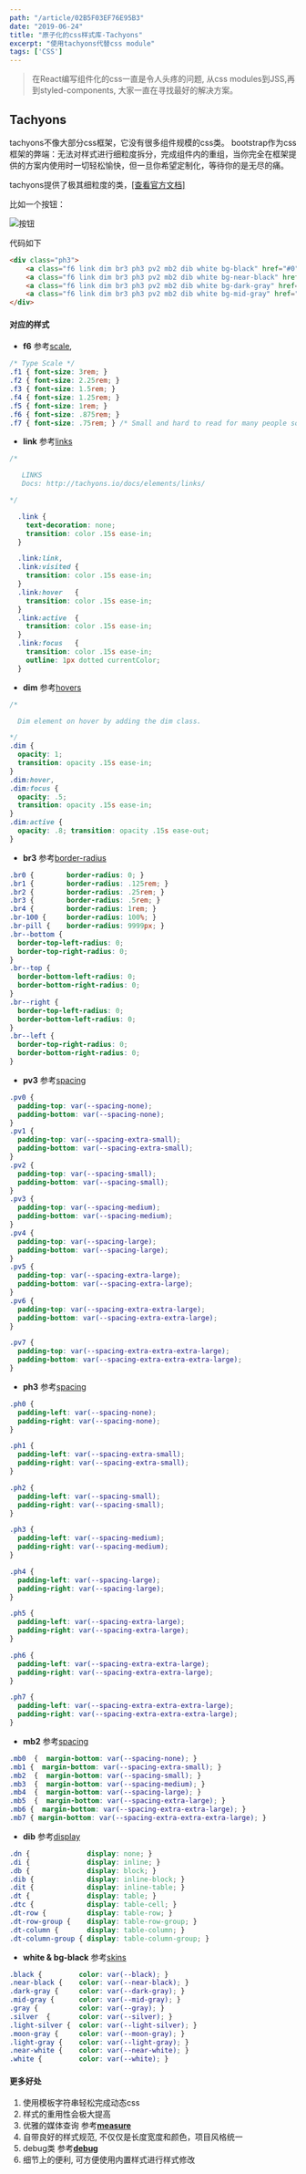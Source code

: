 ```yaml
---
path: "/article/02B5F03EF76E95B3"
date: "2019-06-24"
title: "原子化的css样式库-Tachyons"
excerpt: "使用tachyons代替css module"
tags: ['CSS']
---
```


> 在React编写组件化的css一直是令人头疼的问题, 从css modules到JSS,再到styled-components, 大家一直在寻找最好的解决方案。


## Tachyons

tachyons不像大部分css框架，它没有很多组件规模的css类。
bootstrap作为css框架的弊端：无法对样式进行细粒度拆分，完成组件内的重组，当你完全在框架提供的方案内使用时一切轻松愉快，但一旦你希望定制化，等待你的是无尽的痛。

tachyons提供了极其细粒度的类，[[查看官方文档]](http://tachyons.io/)

比如一个按钮：

![按钮](http://tachyons.io/components/buttons/basic-rounded/screenshot.jpg?version=b47fd033e0a58053c53dbc45a6354b9e)

代码如下
```html
<div class="ph3">
    <a class="f6 link dim br3 ph3 pv2 mb2 dib white bg-black" href="#0">Button Text</a>
    <a class="f6 link dim br3 ph3 pv2 mb2 dib white bg-near-black" href="#0">Button Text</a>
    <a class="f6 link dim br3 ph3 pv2 mb2 dib white bg-dark-gray" href="#0">Button Text</a>
    <a class="f6 link dim br3 ph3 pv2 mb2 dib white bg-mid-gray" href="#0">Button Text</a>
</div>
```
#### 对应的样式

- **f6** 参考[scale](http://tachyons.io/docs/typography/scale/),

```css
/* Type Scale */
.f1 { font-size: 3rem; }
.f2 { font-size: 2.25rem; }
.f3 { font-size: 1.5rem; }
.f4 { font-size: 1.25rem; }
.f5 { font-size: 1rem; }
.f6 { font-size: .875rem; }
.f7 { font-size: .75rem; } /* Small and hard to read for many people so use with extreme caution */
```
- **link** 参考[links](http://tachyons.io/docs/elements/links/)

```css
/*

   LINKS
   Docs: http://tachyons.io/docs/elements/links/

*/

  .link {
    text-decoration: none;
    transition: color .15s ease-in;
  }

  .link:link,
  .link:visited {
    transition: color .15s ease-in;
  }
  .link:hover   {
    transition: color .15s ease-in;
  }
  .link:active  {
    transition: color .15s ease-in;
  }
  .link:focus   {
    transition: color .15s ease-in;
    outline: 1px dotted currentColor;
  }
```

- **dim** 参考[hovers](http://tachyons.io/docs/themes/hovers/)

```css
/*

  Dim element on hover by adding the dim class.

*/
.dim {
  opacity: 1;
  transition: opacity .15s ease-in;
}
.dim:hover,
.dim:focus {
  opacity: .5;
  transition: opacity .15s ease-in;
}
.dim:active {
  opacity: .8; transition: opacity .15s ease-out;
}
```
- **br3** 参考[border-radius](http://tachyons.io/docs/themes/border-radius/)

```css
.br0 {        border-radius: 0; }
.br1 {        border-radius: .125rem; }
.br2 {        border-radius: .25rem; }
.br3 {        border-radius: .5rem; }
.br4 {        border-radius: 1rem; }
.br-100 {     border-radius: 100%; }
.br-pill {    border-radius: 9999px; }
.br--bottom {
  border-top-left-radius: 0;
  border-top-right-radius: 0;
}
.br--top {
  border-bottom-left-radius: 0;
  border-bottom-right-radius: 0;
}
.br--right {
  border-top-left-radius: 0;
  border-bottom-left-radius: 0;
}
.br--left {
  border-top-right-radius: 0;
  border-bottom-right-radius: 0;
}
```
- **pv3** 参考[spacing](http://tachyons.io/docs/layout/spacing/)

```css
.pv0 {
  padding-top: var(--spacing-none);
  padding-bottom: var(--spacing-none);
}
.pv1 {
  padding-top: var(--spacing-extra-small);
  padding-bottom: var(--spacing-extra-small);
}
.pv2 {
  padding-top: var(--spacing-small);
  padding-bottom: var(--spacing-small);
}
.pv3 {
  padding-top: var(--spacing-medium);
  padding-bottom: var(--spacing-medium);
}
.pv4 {
  padding-top: var(--spacing-large);
  padding-bottom: var(--spacing-large);
}
.pv5 {
  padding-top: var(--spacing-extra-large);
  padding-bottom: var(--spacing-extra-large);
}
.pv6 {
  padding-top: var(--spacing-extra-extra-large);
  padding-bottom: var(--spacing-extra-extra-large);
}

.pv7 {
  padding-top: var(--spacing-extra-extra-extra-large);
  padding-bottom: var(--spacing-extra-extra-extra-large);
}
```

- **ph3** 参考[spacing](http://tachyons.io/docs/layout/spacing/)

```css
.ph0 {
  padding-left: var(--spacing-none);
  padding-right: var(--spacing-none);
}

.ph1 {
  padding-left: var(--spacing-extra-small);
  padding-right: var(--spacing-extra-small);
}

.ph2 {
  padding-left: var(--spacing-small);
  padding-right: var(--spacing-small);
}

.ph3 {
  padding-left: var(--spacing-medium);
  padding-right: var(--spacing-medium);
}

.ph4 {
  padding-left: var(--spacing-large);
  padding-right: var(--spacing-large);
}

.ph5 {
  padding-left: var(--spacing-extra-large);
  padding-right: var(--spacing-extra-large);
}

.ph6 {
  padding-left: var(--spacing-extra-extra-large);
  padding-right: var(--spacing-extra-extra-large);
}

.ph7 {
  padding-left: var(--spacing-extra-extra-extra-large);
  padding-right: var(--spacing-extra-extra-extra-large);
}
```
- **mb2** 参考[spacing](http://tachyons.io/docs/layout/spacing/) 

```css
.mb0  {  margin-bottom: var(--spacing-none); }
.mb1 {  margin-bottom: var(--spacing-extra-small); }
.mb2  {  margin-bottom: var(--spacing-small); }
.mb3  {  margin-bottom: var(--spacing-medium); }
.mb4  {  margin-bottom: var(--spacing-large); }
.mb5  {  margin-bottom: var(--spacing-extra-large); }
.mb6 {  margin-bottom: var(--spacing-extra-extra-large); }
.mb7 { margin-bottom: var(--spacing-extra-extra-extra-large); }
```

- **dib** 参考[display](http://tachyons.io/docs/layout/display/)

```css
.dn {              display: none; }
.di {              display: inline; }
.db {              display: block; }
.dib {             display: inline-block; }
.dit {             display: inline-table; }
.dt {              display: table; }
.dtc {             display: table-cell; }
.dt-row {          display: table-row; }
.dt-row-group {    display: table-row-group; }
.dt-column {       display: table-column; }
.dt-column-group { display: table-column-group; }
```

- **white & bg-black** 参考[skins](http://tachyons.io/docs/themes/skins/)

```css
.black {         color: var(--black); }
.near-black {    color: var(--near-black); }
.dark-gray {     color: var(--dark-gray); }
.mid-gray {      color: var(--mid-gray); }
.gray {          color: var(--gray); }
.silver  {       color: var(--silver); }
.light-silver {  color: var(--light-silver); }
.moon-gray {     color: var(--moon-gray); }
.light-gray {    color: var(--light-gray); }
.near-white {    color: var(--near-white); }
.white {         color: var(--white); }
```

#### 更多好处

1. 使用模板字符串轻松完成动态css
2. 样式的重用性会极大提高
3. 优雅的媒体查询 参考[**measure**](http://tachyons.io/docs/typography/measure/)
4. 自带良好的样式规范, 不仅仅是长度宽度和颜色，项目风格统一
5. debug类 参考[**debug**](http://tachyons.io/docs/debug/)
6. 细节上的便利, 可方便使用内置样式进行样式修改